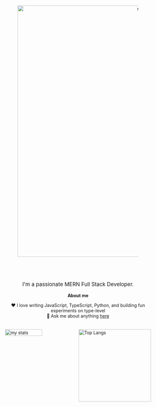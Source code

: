 <div style="text-align: center; padding: 60px;">
  <img alt="my stats" width="800" src="https://github.com/user-attachments/assets/47f004fc-4833-4dc7-b432-1f29c3cd210b" />
</div>

<p dir="auto" style="text-align: center; font-size: 1.2em;">
  I'm a passionate MERN Full Stack Developer.
</p>
<p dir="auto" style="text-align: center; font-weight: bold;">
  <strong>About me</strong>
</p>
<ul style="list-style: none; padding: 0; text-align: center;">
  <li>❤️ I love writing JavaScript, TypeScript, Python, and building fun experiments on type-level</li>
  <li>💬 Ask me about anything <a href="https://github.com/deepak14ri/deepak14ri/issues">here</a></li>
</ul>

<div style="display: flex; padding: 20px; justify-content: center; gap: 20px;">
  <img alt="my stats" width="55%" src="https://github-readme-stats.vercel.app/api?username=deepak14ri&show_icons=true&theme=radical" />
  <img alt="Top Langs" src="https://quickchart.io/chart?c=%7Btype%3A'doughnut'%2Cdata%3A%7Blabels%3A%5B'JavaScript'%2C'HTML'%2C'CSS'%2C'Python'%5D%2Cdatasets%3A%5B%7Bdata%3A%5B50%2C25%2C15%2C10%5D%7D%5D%7D%7D&width=200&height=200" style="width: 230px; height: 230px;" />
</div>

